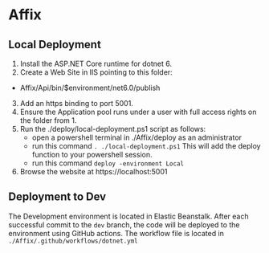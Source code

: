 # Affix

## Local Deployment

1. Install the ASP.NET Core runtime for dotnet 6.
2. Create a Web Site in IIS pointing to this folder:
  - Affix/Api/bin/$environment/net6.0/publish
3. Add an https binding to port 5001.
4. Ensure the Application pool runs under a user with full access rights on the folder from 1.
5. Run the ./deploy/local-deployment.ps1 script as follows:
   - open a powershell terminal in ./Affix/deploy as an administrator
   - run this command `. ./local-deployment.ps1` This will add the deploy function to your powershell session.
   - run this command `deploy -environment Local`
6. Browse the website at https://localhost:5001


## Deployment to Dev

The Development environment is located in Elastic Beanstalk. After each successful commit to the `dev` branch, the code will be deployed to the environment using GitHub actions. The workflow file is located in `./Affix/.github/workflows/dotnet.yml`